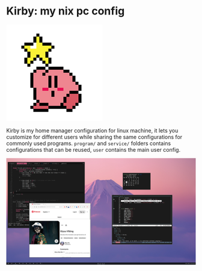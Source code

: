 # Kirby: my nix pc config


![kirby](./static/kirby.png)

Kirby is my home manager configuration for linux machine, it lets you customize for different users while sharing the same configurations for commonly used programs. `program/` and `service/` folders contains configurations that can be reused, `user` contains the main user config.

![demo1](./static/demo1.png)
